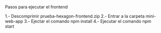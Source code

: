 Pasos para ejecutar el frontend

1.- Descomprimir prueba-hexagon-frontend.zip
2.- Entrar a la carpeta mini-web-app
3.- Ejectar el comando npm install
4.- Ejecutar el comando npm start
